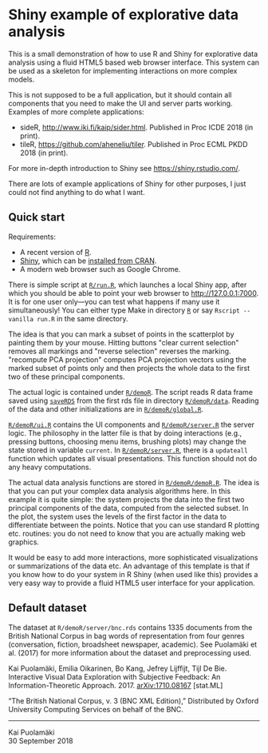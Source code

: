 # Shiny example of explorative data analysis

This is a small demonstration of how to use R and Shiny for explorative data analysis using a fluid HTML5 based web browser interface. This system can be used as a skeleton for implementing interactions on more complex models. 

This is not supposed to be a full application, but it should contain all components that you need to make the UI and server parts working. Examples of more complete applications:

* sideR, <http://www.iki.fi/kaip/sider.html>. Published in Proc ICDE 2018 (in print). 
* tileR, <https://github.com/aheneliu/tiler>. Published in Proc ECML PKDD 2018 (in print).

For more in-depth introduction to Shiny see <https://shiny.rstudio.com/>. 

There are lots of example applications of Shiny for other purposes, I just could not find anything to do what I want.

## Quick start

Requirements:

* A recent version of [R](https://www.r-project.org/).
* [Shiny](https://cran.r-project.org/web/packages/shiny/index.html), which can be [installed from CRAN](https://www.dummies.com/programming/r/how-to-install-and-load-cran-packages-in-r/).
* A modern web browser such as Google Chrome.

There is simple script at [`R/run.R`](https://github.com/edahelsinki/EDAdemoR/blob/master/R/run.R), which launches a local Shiny app, after which you should be able to point your web browser to <http://127.0.0.1:7000>. It is for one user only&#8212;you can test what happens if many use it simultaneously! You can either type Make in directory [`R`](https://github.com/edahelsinki/EDAdemoR/tree/master/R) or say `Rscript --vanilla run.R` in the same directory.

The idea is that you can mark a subset of points in the scatterplot by painting them by your mouse. Hitting buttons "clear current selection" removes all markings and "reverse selection" reverses the marking. "recompute PCA projection" computes PCA projection vectors using the marked subset of points only and then projects the whole data to the first two of these principal components.

The actual logic is contained under [`R/demoR`](https://github.com/edahelsinki/EDAdemoR/tree/master/R/demoR). The script reads R data frame saved using [`saveRDS`](https://www.rdocumentation.org/packages/base/versions/3.5.1/topics/readRDS) from the first rds file in directory [`R/demoR/data`](https://github.com/edahelsinki/EDAdemoR/tree/master/R/demoR/data). Reading of the data and other initializations are in [`R/demoR/global.R`](https://github.com/edahelsinki/EDAdemoR/blob/master/R/demoR/global.R).

[`R/demoR/ui.R`](https://github.com/edahelsinki/EDAdemoR/blob/master/R/demoR/ui.R) contains the UI components and [`R/demoR/server.R`](https://github.com/edahelsinki/EDAdemoR/blob/master/R/demoR/server.R) the server logic. The philosophy in the latter file is that by doing interactions (e.g., pressing buttons, choosing menu items, brushing plots) may change the state stored in variable `current`. In [`R/demoR/server.R`](https://github.com/edahelsinki/EDAdemoR/blob/master/R/demoR/server.R), there is a `updateall` function which updates all visual presentations. This function should not do any heavy computations.

The actual data analysis functions are stored in [`R/demoR/demoR.R`](https://github.com/edahelsinki/EDAdemoR/blob/master/R/demoR/demoR.R). The idea is that you can put your complex data analysis algorithms here. In this example it is quite simple: the system projects the data into the first two principal components of the data, computed from the selected subset. In the plot, the system uses the levels of the first factor in the data to differentiate between the points. Notice that you can use standard R plotting etc. routines: you do not need to know that you are actually making web graphics.

It would be easy to add more interactions, more sophisticated visualizations or summarizations of the data etc. An advantage of this template is that if you know how to do your system in R Shiny (when used like this) provides a very easy way to provide a fluid HTML5 user interface for your application.


## Default dataset 

The dataset at `R/demoR/server/bnc.rds` contains 1335 documents from the British National Corpus in bag words of representation from four genres (conversation, fiction, broadsheet newspaper, academic). See Puolamäki et al. (2017) for more information about the dataset and preprocessing used.

Kai Puolamäki, Emilia Oikarinen, Bo Kang, Jefrey Lijffijt, Tijl De Bie. Interactive Visual Data Exploration with Subjective Feedback: An Information-Theoretic Approach. 2017. [arXiv:1710.08167](https://arxiv.org/abs/1710.08167) [stat.ML]

“The British National Corpus, v. 3 (BNC XML Edition),” Distributed by Oxford University Computing Services on behalf of the BNC.

-----

Kai Puolamäki  
30 September 2018
